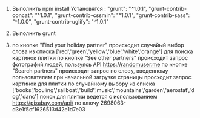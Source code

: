 1) Выполнить npm install 
 Установятся :
    "grunt": "^1.0.1",
    "grunt-contrib-concat": "^1.0.1",
    "grunt-contrib-cssmin": "^1.0.1",
    "grunt-contrib-sass": "^1.0.0",
    "grunt-contrib-uglify": "^1.0.1"

2) Выполнить grunt

3) по кнопке "Find your holiday partner" происходит случайый выбор слова из списка ['red','green','yellow','blue','white','orange'] для поиска картинок плитки
   по кнопке "See other partners"  происходит запрос фотографий людей, пользуясь  API  https://randomuser.me
   по кнопке "Search partners" происходит запрос по слову, введенному пользователем
   при начальной загрузке страницы просходит запрос картинок для плитки по случайному выбору из списка ['books','bouling','sailboat','build','music','mountains','garden','aerostat','dog','danc']
   поиск для плитки ведется с использованием https://pixabay.com/api/ по ключу 2698063-d3e1f5cf1626513d42e1d7e03   